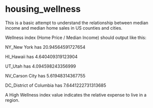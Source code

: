 # housing_wellness
This is a basic attempt to understand the relationship between median income and median home sales in US counties and cities.


Wellness index (Home Price / Median Income) should output like this:

NY_New York has 20.94564591727654

HI_Hawaii has 4.640409319123904

UT_Utah has 4.094598243356999

NV_Carson City has 5.61948314367755

DC_District of Columbia has 7.6441222731313685


A High Wellness index value indicates the relative expense to live in a region.
